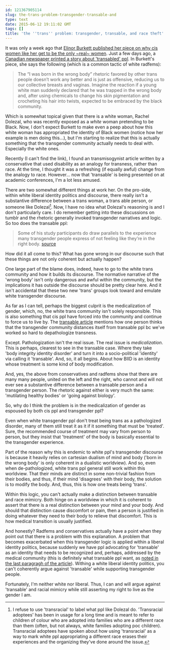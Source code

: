 ```yaml
---
id: 121367905114
slug: the-trans-problem-transgender-transable-and
type: text
date: 2015-06-12 19:11:02 GMT
tags: []
title: 'the ''trans'' problem: transgender, transable, and race theft'
---
```

It was only a week ago that [Elinor Burkett published her piece on why cis women like her get to be the only ~real~ women][1]. Just a few days ago, a [Canadian newspaper printed a story about 'transabled' ppl][2]. In Burkett's piece, she says the following (which is a common tactic of white radfems):

> The “I was born in the wrong body” rhetoric favored by other trans people doesn’t work any better and is just as offensive, reducing us to our collective breasts and vaginas. Imagine the reaction if a young white man suddenly declared that he was trapped in the wrong body and, after using chemicals to change his skin pigmentation and crocheting his hair into twists, expected to be embraced by the black community.

Which is somewhat topical given that there is a white woman, Rachel Dolezal, who was recently exposed as a *white* woman pretending to be Black. Now, I don't expect Burkett to make even a peep about how this white woman has appropriated the identity of Black women (notice how her example is men doing this...), but I'm starting to realize that this is actually something that the transgender community actually needs to deal with. Especially the white ones.

Recently (I can't find the link), I found an transmisogynist article written by a conservative that used disability as an analogy for transness, rather than race. At the time, I thought it was a refreshing (if equally awful) change from the analogy to race. However... now that 'transable' is being presented on at academic conferences, I'm a lot less amused.

There are two somewhat different things at work her. On the pro-side, within white liberal identity politics and discourse, there really isn't a substantive difference between a trans woman, a trans able person, or someone like Dolezal[^1]. Now, I have no idea what Dolezal's reasoning is and I don't particularly care. I do remember getting into these discussions on tumblr and the rhetoric generally invoked transgender narratives and logic. So too does the transable ppl:

> Some of his study participants do draw parallels to the experience many transgender people express of not feeling like they’re in the right body. [source][2]

How did it all come to this? What has gone wrong in our discourse such that these things are not only coherent but actually happen?

One large part of the blame does, indeed, have to go to the white trans community and how it builds its discourse. The normative narrative of the 'wrong body' isn't only dangerous and awful within the community, but the implications it has outside the discourse should be pretty clear here. And it isn't accidental that these two new 'trans' groups look toward and emulate white transgender discourse.

As far as I can tell, perhaps the biggest culprit is the medicalization of gender, which, no, the white trans community isn't solely responsible. This is also something that cis ppl have forced into the community and continue to force us to live by. The [transable article][2] mentions how one person thinks that the transgender community distances itself from transable ppl bc we've worked so hard to depathologize transness.

Except. Pathologization isn't the real issue. The real issue is *medicalization*. This is perhaps, clearest to see in the transable case. Where they take 'body integrity identity disorder' and turn it into a socio-political 'identity' via calling it 'transable'. And, so, it all begins. About how BIID is an identity whose treatment is some kind of body modification.

And, yes, the above from conservatives and radfems show that there are many many people, united on the left and the right, who cannot and will not ever see a substantive difference between a transable person and a transgender person. The rhetoric against either is very much the same: 'mutilating healthy bodies' or 'going against biology'.

So, why do I think the problem is in the medicalization of gender as espoused by both cis ppl and transgender ppl?

Even when white transgender ppl don't treat being trans as a pathologized disorder, many of them still treat it as it if it something that must be 'treated'. Sure, the recommended course of treatment may vary from person to person, but they insist that 'treatment' of the body is basically essential to the transgender experience.

Part of the reason why this is endemic to white ppl's transgender discourse is because it heavily relies on cartesian dualism of mind and body ('born in the wrong body' is only coherent in a dualistic worldview). And so, even when de-pathologized, white trans ppl general still work within this worldview. That their minds are distinct in some non-trivial fashion from their bodies, and thus, if their mind 'disagrees' with their body, the solution is to modify the body. And, thus, this is how one treats being 'trans'.

Within this logic, you can't actually make a distinction between transable and race mimicry. Both hinge on a worldview in which it is coherent to assert that there is a real distinction between your mind and your body. And should that distinction cause discomfort or pain, then a person is justified in doing whatever they need to their body to relieve that discomfort. This is how medical transition is usually justified.

And honestly? Radfems and conservatives actually have a point when they point out that there is a problem with this explanation. A problem that becomes exacerbated when this transgender logic is applied within a liberal identity politics, because suddenly we have ppl advocating for 'transable' as an identity that needs to be recognized and, perhaps, addressed by the medical community (this is definitely what transable ppl want, as [noted in the last paragragh of the article][2]). Withing a white liberal identity politics, you can't coherently argue against 'transable' while supporting transgender people.

Fortunately, I'm neither white nor liberal. Thus, I can and will argue against 'transable' and racial mimicry while still asserting my right to live as the gender I am.

[^1]:    
    I refuse to use 'transracial' to label what ppl like Dolezal do. 'Transracial adoptees' has been in usage for a long time and is meant to refer to children of colour who are adopted into families who are a different race than them (often, but not always, white families adopting poc children). Transracial adoptees have spoken about how using 'transracial' as a way to mark white ppl appropriating a different race erases their experiences and the organizing they've done around the issue.

 [1]: https://archive.is/v2Ffl
 [2]: https://archive.is/o9tzn